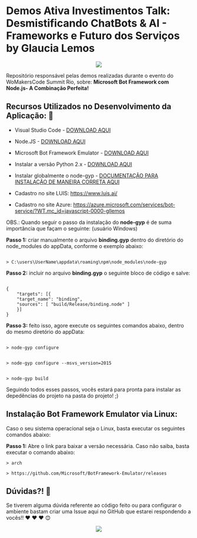 # Demos Ativa Investimentos Talk: Desmistificando ChatBots & AI - Frameworks e Futuro dos Serviços by Glaucia Lemos

<p align="center">
  <img src="https://i.imgur.com/pA6SRQ6.gif"/>  
</p>

Repositório responsável pelas demos realizadas durante o evento do WoMakersCode Summit Rio, sobre: **Microsoft Bot Framework com Node.js- A Combinação Perfeita!** 


## Recursos Utilizados no Desenvolvimento da Aplicação: :rocket:

* Visual Studio Code - [DOWNLOAD AQUI](https://code.visualstudio.com/?WT.mc_id=javascript-0000-gllemos)
* Node.JS - [DOWNLOAD AQUI](https://nodejs.org/en/)
* Microsoft Bot Framework Emulator - [DOWNLOAD AQUI](https://github.com/Microsoft/BotFramework-Emulator/releases
)
* Instalar a versão Python 2.x - [DOWNLOAD AQUI](https://www.python.org/downloads/)
* Instalar globalmente o node-gyp - [DOCUMENTAÇÃO PARA INSTALAÇÃO DE MANEIRA CORRETA AQUI](https://github.com/nodejs/node-gyp)

* Cadastro no site LUIS: https://www.luis.ai/
* Cadastro no site Azure: https://azure.microsoft.com/services/bot-service/?WT.mc_id=javascript-0000-gllemos

OBS.: Quando seguir o passo da instalação do **node-gyp** é de suma importância que façam o seguinte: (usuário Windows)

**Passo 1:** criar manualmente o arquivo **binding.gyp** dentro do diretório do node_modules do appData, conforme o exemplo abaixo:

```

> C:\users\UserName\appdata\roaming\npm\node_modules\node-gyp

```

**Passo 2:** incluir no arquivo **binding.gyp** o seguinte bloco de código e salve:

```

{
    "targets": [{
    "target_name": "binding",
    "sources": [ "build/Release/binding.node" ]
    }]
}

```

**Passo 3:** feito isso, agore execute os seguintes comandos abaixo, dentro do mesmo diretório do appData:

```

> node-gyp configure

```

```

> node-gyp configure --msvs_version=2015

```

```

> node-gyp build

```

Seguindo todos esses passos, vocês estará para pronta para instalar as depedências do projeto na pasta do projeto! ;)


## Instalação Bot Framework Emulator via Linux:

Caso o seu sistema operacional seja o Linux, basta executar os seguintes comandos abaixo:

**Passo 1:** Abre o link para baixar a versão necessária. Caso não saiba, basta executar o comando abaixo:

```
> arch

```

```
> https://github.com/Microsoft/BotFramework-Emulator/releases

```


## Dúvidas?! :triangular_flag_on_post:

Se tiverem alguma dúvida referente ao código feito ou para configurar o ambiente bastam criar uma Issue aqui no GitHub que estarei respondendo a vocês!! :heart: :heart: :heart: :blush:

<p align="center">
  <img src="https://i.imgur.com/dLSzYDT.gif"/>  
</p>
